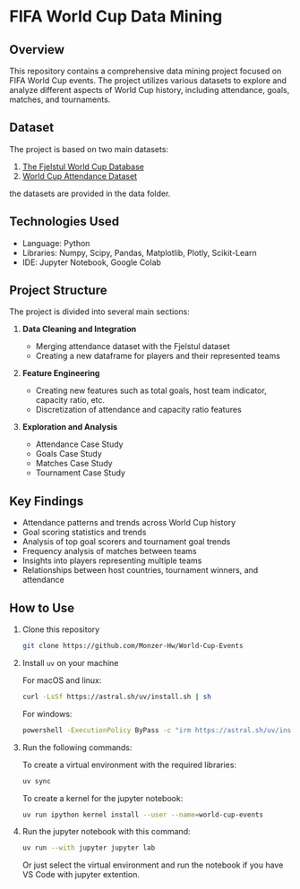 # FIFA World Cup Data Mining

## Overview
This repository contains a comprehensive data mining project focused on FIFA World Cup events. The project utilizes various datasets to explore and analyze different aspects of World Cup history, including attendance, goals, matches, and tournaments.

## Dataset
The project is based on two main datasets:
1. [The Fjelstul World Cup Database](https://github.com/jfjelstul/worldcup)
2. [World Cup Attendance Dataset](https://drive.google.com/file/d/1-4FNJB6T5LMpSMOtPv3WIa7nOjTFAC3z/view)

the datasets are provided in the data folder.

## Technologies Used
- Language: Python
- Libraries: Numpy, Scipy, Pandas, Matplotlib, Plotly, Scikit-Learn
- IDE: Jupyter Notebook, Google Colab

## Project Structure
The project is divided into several main sections:

1. **Data Cleaning and Integration**
   - Merging attendance dataset with the Fjelstul dataset
   - Creating a new dataframe for players and their represented teams

2. **Feature Engineering**
   - Creating new features such as total goals, host team indicator, capacity ratio, etc.
   - Discretization of attendance and capacity ratio features

3. **Exploration and Analysis**
   - Attendance Case Study
   - Goals Case Study
   - Matches Case Study
   - Tournament Case Study

## Key Findings
- Attendance patterns and trends across World Cup history
- Goal scoring statistics and trends
- Analysis of top goal scorers and tournament goal trends
- Frequency analysis of matches between teams
- Insights into players representing multiple teams
- Relationships between host countries, tournament winners, and attendance

## How to Use
1. Clone this repository 
   ````bash
   git clone https://github.com/Monzer-Hw/World-Cup-Events
   ````
2. Install `uv` on your machine
   
   For macOS and linux:
   ````bash
   curl -LsSf https://astral.sh/uv/install.sh | sh
   ````
   For windows:
   ````bash
   powershell -ExecutionPolicy ByPass -c "irm https://astral.sh/uv/install.ps1 | iex"
   ````
3. Run the following commands:
   
   To create a virtual environment with the required libraries:
   ````bash
   uv sync
   ````

   To create a kernel for the jupyter notebook:
   ````bash
   uv run ipython kernel install --user --name=world-cup-events
   ````
4. Run the jupyter notebook with this command:
   ````bash
   uv run --with jupyter jupyter lab
   ````
   Or just select the virtual environment and run the notebook if you have VS Code with jupyter extention.

